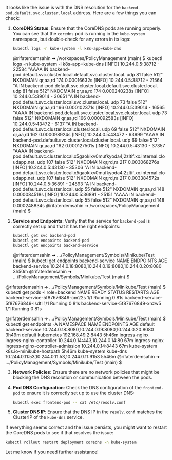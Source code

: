 It looks like the issue is with the DNS resolution for the `backend-pod.default.svc.cluster.local` address. Here are a few things you can check:

1. **CoreDNS Status**: Ensure that the CoreDNS pods are running properly. You can see that the `coredns` pod is running in the `kube-system` namespace, but double-check for any errors in its logs:
   ```sh
   kubectl logs -n kube-system -l k8s-app=kube-dns
   ```

   @rifaterdemsahin ➜ /workspaces/PolicyManagement (main) $ kubectl logs -n kube-system -l k8s-app=kube-dns
[INFO] 10.244.0.5:38712 - 22584 "AAAA IN backend-pod.default.svc.cluster.local.default.svc.cluster.local. udp 81 false 512" NXDOMAIN qr,aa,rd 174 0.00016632s
[INFO] 10.244.0.5:38712 - 21564 "A IN backend-pod.default.svc.cluster.local.default.svc.cluster.local. udp 81 false 512" NXDOMAIN qr,aa,rd 174 0.000240238s
[INFO] 10.244.0.5:39014 - 30651 "A IN backend-pod.default.svc.cluster.local.svc.cluster.local. udp 73 false 512" NXDOMAIN qr,aa,rd 166 0.000102371s
[INFO] 10.244.0.5:39014 - 16565 "AAAA IN backend-pod.default.svc.cluster.local.svc.cluster.local. udp 73 false 512" NXDOMAIN qr,aa,rd 166 0.000092583s
[INFO] 10.244.0.5:43472 - 6137 "A IN backend-pod.default.svc.cluster.local.cluster.local. udp 69 false 512" NXDOMAIN qr,aa,rd 162 0.000098924s
[INFO] 10.244.0.5:43472 - 63999 "AAAA IN backend-pod.default.svc.cluster.local.cluster.local. udp 69 false 512" NXDOMAIN qr,aa,rd 162 0.000127501s
[INFO] 10.244.0.5:43130 - 37357 "AAAA IN backend-pod.default.svc.cluster.local.x5gaokixv0mufkyoda4j2zltif.xx.internal.cloudapp.net. udp 107 false 512" NXDOMAIN qr,rd,ra 217 0.003068276s
[INFO] 10.244.0.5:43130 - 35306 "A IN backend-pod.default.svc.cluster.local.x5gaokixv0mufkyoda4j2zltif.xx.internal.cloudapp.net. udp 107 false 512" NXDOMAIN qr,rd,ra 217 0.003384572s
[INFO] 10.244.0.5:36891 - 24893 "A IN backend-pod.default.svc.cluster.local. udp 55 false 512" NXDOMAIN qr,aa,rd 148 0.000084518s
[INFO] 10.244.0.5:36891 - 25151 "AAAA IN backend-pod.default.svc.cluster.local. udp 55 false 512" NXDOMAIN qr,aa,rd 148 0.000248834s
@rifaterdemsahin ➜ /workspaces/PolicyManagement (main) $ 




2. **Service and Endpoints**: Verify that the service for `backend-pod` is correctly set up and that it has the right endpoints:
   ```sh
   kubectl get svc backend-pod
   kubectl get endpoints backend-pod
   kubectl get endpoints backend-service
   ```

   @rifaterdemsahin ➜ .../PolicyManagement/Symbols/Minikube/Test (main) $ kubectl get endpoints backend-service
NAME              ENDPOINTS                                            AGE
backend-service   10.244.0.18:8080,10.244.0.19:8080,10.244.0.20:8080   3h50m
@rifaterdemsahin ➜ .../PolicyManagement/Symbols/Minikube/Test (main) $ 

@rifaterdemsahin ➜ .../PolicyManagement/Symbols/Minikube/Test (main) $ kubectl get pods -l role=backend
NAME                               READY   STATUS    RESTARTS   AGE
backend-service-5f87676849-cm22s   1/1     Running   0          81s
backend-service-5f87676849-lsdtl   1/1     Running   0          81s
backend-service-5f87676849-xnzw5   1/1     Running   0          81s

   @rifaterdemsahin ➜ .../PolicyManagement/Symbols/Minikube/Test (main) $ kubectl get endpoints -A
NAMESPACE       NAME                                 ENDPOINTS                                            AGE
default         backend-service                      10.244.0.18:8080,10.244.0.19:8080,10.244.0.20:8080   3h49m
default         kubernetes                           192.168.49.2:8443                                    5h46m
ingress-nginx   ingress-nginx-controller             10.244.0.14:443,10.244.0.14:80                       67m
ingress-nginx   ingress-nginx-controller-admission   10.244.0.14:8443                                     67m
kube-system     k8s.io-minikube-hostpath             <none>                                               5h46m
kube-system     kube-dns                             10.244.0.11:53,10.244.0.11:53,10.244.0.11:9153       5h46m
@rifaterdemsahin ➜ .../PolicyManagement/Symbols/Minikube/Test (main) $ 

3. **Network Policies**: Ensure there are no network policies that might be blocking the DNS resolution or communication between the pods.

4. **Pod DNS Configuration**: Check the DNS configuration of the `frontend-pod` to ensure it is correctly set up to use the cluster DNS:
   ```sh
   kubectl exec frontend-pod -- cat /etc/resolv.conf
   ```

5. **Cluster DNS IP**: Ensure that the DNS IP in the `resolv.conf` matches the ClusterIP of the `kube-dns` service.

If everything seems correct and the issue persists, you might want to restart the CoreDNS pods to see if that resolves the issue:
```sh
kubectl rollout restart deployment coredns -n kube-system
```

Let me know if you need further assistance!